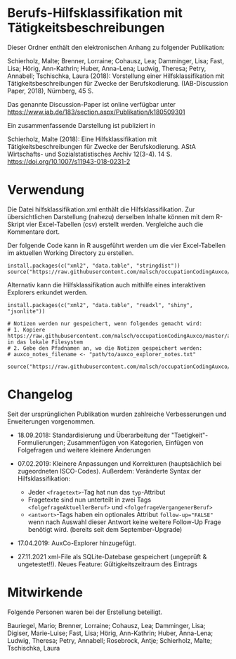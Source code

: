 # Berufs-Hilfsklassifikation mit Tätigkeitsbeschreibungen

Dieser Ordner enthält den elektronischen Anhang zu folgender Publikation:

Schierholz, Malte; Brenner, Lorraine; Cohausz, Lea; Damminger, Lisa; Fast, Lisa; Hörig, Ann-Kathrin; Huber, Anna-Lena; Ludwig, Theresa; Petry, Annabell; Tschischka, Laura (2018):
 Vorstellung einer Hilfsklassifikation mit Tätigkeitsbeschreibungen für Zwecke der Berufskodierung.
 (IAB-Discussion Paper, 2018), Nürnberg, 45 S.

Das genannte Discussion-Paper ist online verfügbar unter 
https://www.iab.de/183/section.aspx/Publikation/k180509301

Ein zusammenfassende Darstellung ist publiziert in

Schierholz, Malte (2018): Eine Hilfsklassifikation mit Tätigkeitsbeschreibungen für Zwecke der Berufskodierung. AStA Wirtschafts- und Sozialstatistisches Archiv 12(3-4). 14 S. https://doi.org/10.1007/s11943-018-0231-2

# Verwendung
Die Datei hilfsklassifikation.xml enthält die Hilfsklassifikation. Zur übersichtlichen Darstellung (nahezu) derselben Inhalte können mit dem R-Skript vier Excel-Tabellen (csv) erstellt werden. Vergleiche auch die Kommentare dort.

Der folgende Code kann in R ausgeführt werden um die vier Excel-Tabellen im aktuellen Working Directory zu erstellen.

```
install.packages(c("xml2", "data.table", "stringdist"))
source("https://raw.githubusercontent.com/malsch/occupationCodingAuxco/master/erstelle_hilfskategorien_abgrenzungen_folgefragen_aus_hilfsklassifikation.R")
```

Alternativ kann die Hilfsklassifikation auch mithilfe eines interaktiven Explorers erkundet werden. 

```
install.packages(c("xml2", "data.table", "readxl", "shiny", "jsonlite"))

# Notizen werden nur gespeichert, wenn folgendes gemacht wird:
# 1. Kopiere https://raw.githubusercontent.com/malsch/occupationCodingAuxco/master/auxco_explorer_notes.txt in das lokale Filesystem
# 2. Gebe den Pfadnamen an, wo die Notizen gespeichert werden:
# auxco_notes_filename <- "path/to/auxco_explorer_notes.txt"

source("https://raw.githubusercontent.com/malsch/occupationCodingAuxco/master/auxCOExplorer.R")
```

# Changelog
Seit der ursprünglichen Publikation wurden zahlreiche Verbesserungen und Erweiterungen vorgenommen.

* 18.09.2018: Standardisierung und Überarbeitung der "Taetigkeit"-Formulierungen; Zusammenfügen von Kategorien, Einfügen von Folgefragen und weitere kleinere Änderungen

* 07.02.2019: Kleinere Anpassungen und Korrekturen (hauptsächlich bei zugeordneten ISCO-Codes). Außerdem: Veränderte Syntax der Hilfsklassifikation:
    * Jeder `<fragetext>`-Tag hat nun das `typ`-Attribut
    * Fragetexte sind nun unterteilt in zwei Tags `<folgefrageAktuellerBeruf>` und `<folgefrageVergangenerBeruf>`
    * `<antwort>`-Tags haben ein optionales Attribut `follow-up="FALSE"` wenn nach Auswahl dieser Antwort keine weitere Follow-Up Frage benötigt wird. (bereits seit dem September-Upgrade)
    
* 17.04.2019: AuxCo-Explorer hinzugefügt.

* 27.11.2021 xml-File als SQLite-Datebase gespeichert (ungeprüft & ungetestet!!). Neues Feature: Gültigkeitszeitraum des Eintrags

# Mitwirkende
Folgende Personen waren bei der Erstellung beteiligt.

Bauriegel, Mario; Brenner, Lorraine; Cohausz, Lea; Damminger, Lisa; Digiser, Marie-Luise; Fast, Lisa; Hörig, Ann-Kathrin; Huber, Anna-Lena; Ludwig, Theresa; Petry, Annabell; Rosebrock, Antje; Schierholz, Malte; Tschischka, Laura

